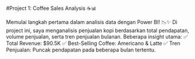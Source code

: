 #Project 1: Coffee Sales Analysis ☕📊

Memulai langkah pertama dalam analisis data dengan Power BI! 📉✨
Di project ini, saya menganalisis penjualan kopi berdasarkan total pendapatan, volume penjualan, serta tren penjualan bulanan. Beberapa insight utama:
 ✅ Total Revenue: $90.5K
 ✅ Best-Selling Coffee: Americano & Latte
 ✅ Tren Penjualan: Puncak pendapatan pada beberapa bulan tertentu.
